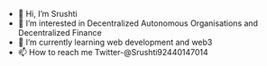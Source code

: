 - 👋 Hi, I’m Srushti
- 👀 I’m interested in Decentralized Autonomous Organisations and Decentralized Finance 
- 🌱 I’m currently learning web development and web3
- 📫 How to reach me Twitter-@Srushti92440147014

<!---
SrushtiKakade28/SrushtiKakade28 is a ✨ special ✨ repository because its `README.md` (this file) appears on your GitHub profile.
You can click the Preview link to take a look at your changes.
--->
